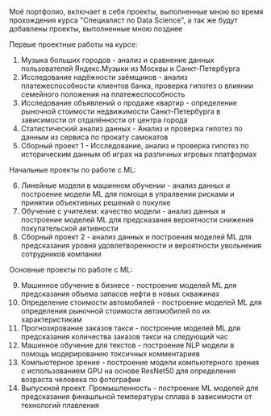 Моё портфолио, включает в себя проекты, выполненные мною во время прохождения курса "Специалист по Data Science", а так же будут добавлены проекты, выполненные мною позднее

Первые проектные работы на курсе:

1) Музыка больших городов - анализ и сравнение данных пользователей Яндекс.Музыки из Москвы и Санкт-Петербурга
2) Исследование надёжности заёмщиков - анализ платежеспособности клиентов банка, проверка гипотез о влиянии семейного положения на платежеспособность
3) Исследование объявлений о продаже квартир - определение рыночной стоимости недвижимости Санкт-Петербурга в зависимости от отдалённости от центра города
4) Статистический анализ данных - Анализ и проверка гипотез по данным из сервиса по прокату самокатов
5) Сборный проект 1 - Исследование, анализ и проверка гипотез по историческим данным об играх на различных игровых платформах


Начальные проекты по работе с ML:

6) Линейные модели в машинном обучении - анализ данных и построение модели ML для помощи в упралвении рисками и принятии объективных решений о покупке
7) Обучение с учителем: качество модели - анализ данных и построение моделей ML для предсказания вероятности снижения покупательской активности
8) Сборный проект 2 - анализ данных и построения моделей ML для предсказания уровня удовлетворенности и вероятности увольнения сотрудников компании


Основные проекты по работе с ML:

9) Машинное обучение в бизнесе - построение моделей ML для предсказания объема запасов нефти в новых скважинах
10) Определение стоимости автомобилей - построение моделей ML для определения рыночной стоимости автомобилей по их характеристикам
11) Прогнозирование заказов такси - построение моделей ML для предсказания количества заказов такси на следующий час
12) Машинное обучение для текстов - построение NLP модели в помощь модерированию токсичных комментариев
13) Компьютерное зрение - построение модели компьютерного зрения с использованием GPU на основе ResNet50 для определения возраста человека по фотографии
14) Выпускной проект. Промышленность - построение ML моделей для предсказания финашльной температуры сплава в зависимости от технологий плавления 
